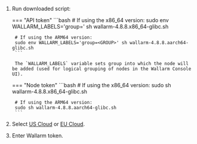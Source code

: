 1. Run downloaded script:

    === "API token"
        ```bash
        # If using the x86_64 version:
        sudo env WALLARM_LABELS='group=<GROUP>' sh wallarm-4.8.8.x86_64-glibc.sh

        # If using the ARM64 version:
        sudo env WALLARM_LABELS='group=<GROUP>' sh wallarm-4.8.8.aarch64-glibc.sh
        ```        

        The `WALLARM_LABELS` variable sets group into which the node will be added (used for logical grouping of nodes in the Wallarm Console UI).

    === "Node token"
        ```bash
        # If using the x86_64 version:
        sudo sh wallarm-4.8.8.x86_64-glibc.sh

        # If using the ARM64 version:
        sudo sh wallarm-4.8.8.aarch64-glibc.sh
        ```

1. Select [US Cloud](https://us1.my.wallarm.com/) or [EU Cloud](https://my.wallarm.com/).
1. Enter Wallarm token.